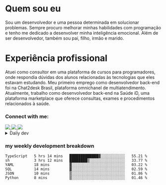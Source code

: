 # Quem sou eu
Sou um desenvolvedor e uma pessoa determinada em solucionar problemas. Sempre procuro melhorar minhas habilidades com programação e tenho me dedicado a desenvolver minha inteligência emocional. Além de ser desenvolvedor, também sou pai, filho, irmão e marido.

# Experiência profissional
Atuei como consultor em uma plataforma de cursos para programadores, onde respondia dúvidas dos alunos relacionadas às tecnologias que eles estavam estudando.
Meu primeiro emprego como desenvolvedor back-end foi na Chat2desk Brasil, plataforma omnichanel de multiatendimento.
Atualmente, trabalho como desenvolvedor back-end na Saúde iD, uma plataforma marketplace que oferece consultas, exames e procedimentos relacionados à saúde.

### Connect with me:
<a href="https://www.linkedin.com/in/theusmoreira" target="_blank" >
<img src="https://img.shields.io/badge/linkedin-%230077B5.svg?&style=for-the-badge&logo=linkedin&logoColor=white ">
</a>
<a href="https://www.instagram.com/matheus.s.moreira/" target="_blank">
<img src="https://img.shields.io/badge/instagram-%23E4405F.svg?&style=for-the-badge&logo=instagram&logoColor=white">
</a>
<a href="mailto:matheussm301@gmail.com"  target="_blank">
<img src="https://img.shields.io/badge/gmail-%23E4405F.svg?&style=for-the-badge&logo=gmail&logoColor=white">
</a>


<details>
  <summary>Daily dev </summary>
<p>
  <a href="https://app.daily.dev/matheussantos"><img src="https://github.com/matheus-santos-moreira/matheus-santos-moreira/blob/master/devcard.svg" width="200" alt="Matheus Santos's Dev Card"/></a>
 </p>
</details>

<h3>my weekly development breakdown</h3>

<!--START_SECTION:waka-->

```text
TypeScript   5 hrs 14 mins   █████████████▓░░░░░░░░░░░   55.21 %
sh           3 hrs 12 mins   ████████▒░░░░░░░░░░░░░░░░   33.77 %
YAML         18 mins         ▓░░░░░░░░░░░░░░░░░░░░░░░░   03.22 %
SQL          14 mins         ▓░░░░░░░░░░░░░░░░░░░░░░░░   02.59 %
JSON         10 mins         ▒░░░░░░░░░░░░░░░░░░░░░░░░   01.86 %
Python       8 mins          ▒░░░░░░░░░░░░░░░░░░░░░░░░   01.46 %
```

<!--END_SECTION:waka-->
